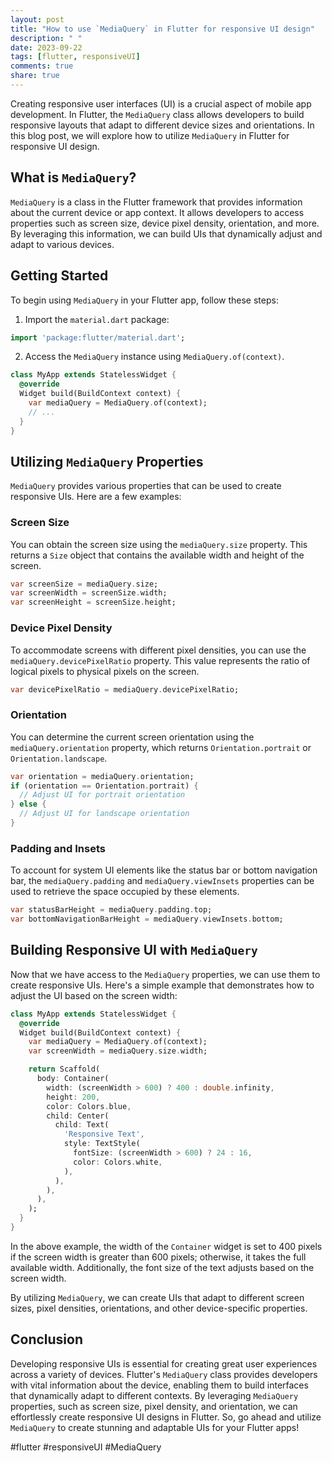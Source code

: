 ```yaml
---
layout: post
title: "How to use `MediaQuery` in Flutter for responsive UI design"
description: " "
date: 2023-09-22
tags: [flutter, responsiveUI]
comments: true
share: true
---
```


Creating responsive user interfaces (UI) is a crucial aspect of mobile app development. In Flutter, the `MediaQuery` class allows developers to build responsive layouts that adapt to different device sizes and orientations. In this blog post, we will explore how to utilize `MediaQuery` in Flutter for responsive UI design.

## What is `MediaQuery`?

`MediaQuery` is a class in the Flutter framework that provides information about the current device or app context. It allows developers to access properties such as screen size, device pixel density, orientation, and more. By leveraging this information, we can build UIs that dynamically adjust and adapt to various devices.

## Getting Started

To begin using `MediaQuery` in your Flutter app, follow these steps:

1. Import the `material.dart` package:

```dart
import 'package:flutter/material.dart';
```

2. Access the `MediaQuery` instance using `MediaQuery.of(context)`.

```dart
class MyApp extends StatelessWidget {
  @override
  Widget build(BuildContext context) {
    var mediaQuery = MediaQuery.of(context);
    // ...
  }
}
```

## Utilizing `MediaQuery` Properties

`MediaQuery` provides various properties that can be used to create responsive UIs. Here are a few examples:

### Screen Size

You can obtain the screen size using the `mediaQuery.size` property. This returns a `Size` object that contains the available width and height of the screen.

```dart
var screenSize = mediaQuery.size;
var screenWidth = screenSize.width;
var screenHeight = screenSize.height;
```

### Device Pixel Density

To accommodate screens with different pixel densities, you can use the `mediaQuery.devicePixelRatio` property. This value represents the ratio of logical pixels to physical pixels on the screen.

```dart
var devicePixelRatio = mediaQuery.devicePixelRatio;
```

### Orientation

You can determine the current screen orientation using the `mediaQuery.orientation` property, which returns `Orientation.portrait` or `Orientation.landscape`.

```dart
var orientation = mediaQuery.orientation;
if (orientation == Orientation.portrait) {
  // Adjust UI for portrait orientation
} else {
  // Adjust UI for landscape orientation
}
```

### Padding and Insets

To account for system UI elements like the status bar or bottom navigation bar, the `mediaQuery.padding` and `mediaQuery.viewInsets` properties can be used to retrieve the space occupied by these elements.

```dart
var statusBarHeight = mediaQuery.padding.top;
var bottomNavigationBarHeight = mediaQuery.viewInsets.bottom;
```

## Building Responsive UI with `MediaQuery`

Now that we have access to the `MediaQuery` properties, we can use them to create responsive UIs. Here's a simple example that demonstrates how to adjust the UI based on the screen width:

```dart
class MyApp extends StatelessWidget {
  @override
  Widget build(BuildContext context) {
    var mediaQuery = MediaQuery.of(context);
    var screenWidth = mediaQuery.size.width;

    return Scaffold(
      body: Container(
        width: (screenWidth > 600) ? 400 : double.infinity,
        height: 200,
        color: Colors.blue,
        child: Center(
          child: Text(
            'Responsive Text',
            style: TextStyle(
              fontSize: (screenWidth > 600) ? 24 : 16,
              color: Colors.white,
            ),
          ),
        ),
      ),
    );
  }
}
```

In the above example, the width of the `Container` widget is set to 400 pixels if the screen width is greater than 600 pixels; otherwise, it takes the full available width. Additionally, the font size of the text adjusts based on the screen width.

By utilizing `MediaQuery`, we can create UIs that adapt to different screen sizes, pixel densities, orientations, and other device-specific properties.

## Conclusion

Developing responsive UIs is essential for creating great user experiences across a variety of devices. Flutter's `MediaQuery` class provides developers with vital information about the device, enabling them to build interfaces that dynamically adapt to different contexts. By leveraging `MediaQuery` properties, such as screen size, pixel density, and orientation, we can effortlessly create responsive UI designs in Flutter. So, go ahead and utilize `MediaQuery` to create stunning and adaptable UIs for your Flutter apps!

#flutter #responsiveUI #MediaQuery